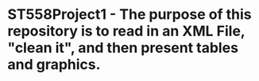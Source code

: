 # ST558Project1 - The purpose of this repository is to read in an XML File, "clean it", and then present tables and graphics.

